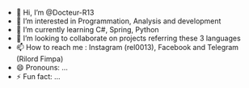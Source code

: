 - 👋 Hi, I’m @Docteur-R13
- 👀 I’m interested in Programmation, Analysis and development
- 🌱 I’m currently learning C#, Spring, Python
- 💞️ I’m looking to collaborate on projects referring these 3 languages
- 📫 How to reach me : Instagram (rel0013), Facebook and Telegram (Rilord Fimpa)
- 😄 Pronouns: ...
- ⚡ Fun fact: ...



